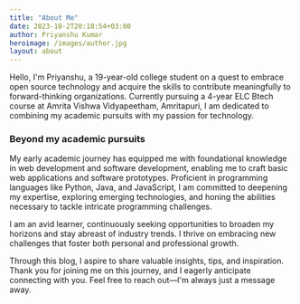 ```yaml
---
title: "About Me"
date: 2023-10-2T20:18:54+03:00
author: Priyanshu Kumar
heroimage: /images/author.jpg
layout: about
---
```


Hello, I'm Priyanshu, a 19-year-old college student on a quest to embrace open source technology and acquire the skills to contribute meaningfully to forward-thinking organizations. Currently pursuing a 4-year ELC Btech course at Amrita Vishwa Vidyapeetham, Amritapuri, I am dedicated to combining my academic pursuits with my passion for technology.

### Beyond my academic pursuits

 My early academic journey has equipped me with foundational knowledge in web development and software development, enabling me to craft basic web applications and software prototypes. Proficient in programming languages like Python, Java, and JavaScript, I am committed to deepening my expertise, exploring emerging technologies, and honing the abilities necessary to tackle intricate programming challenges.

I am an avid learner, continuously seeking opportunities to broaden my horizons and stay abreast of industry trends. I thrive on embracing new challenges that foster both personal and professional growth.

Through this blog, I aspire to share valuable insights, tips, and inspiration. Thank you for joining me on this journey, and I eagerly anticipate connecting with you. Feel free to reach out—I'm always just a message away.